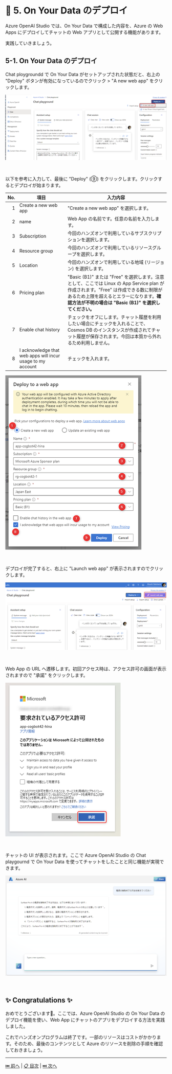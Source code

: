 # 🧪 5. On Your Data のデプロイ

Azure OpenAI Studio では、On Your Data で構成した内容を、Azure の Web Apps にデプロイしてチャットの Web アプリとして公開する機能があります。

実践していきましょう。

## 5-1. On Your Data のデプロイ

Chat ploygroundd で On Your Data がセットアップされた状態だと、右上の "Deploy" ボタンが有効になっているのでクリック > "A new web app" をクリックします。

![image](./images/5-1-1.png)

<br>

以下を参考に入力して、最後に "Deploy" (⑨) をクリックします。クリックするとデプロイが始まります。

No.  | 項目 | 入力内容
---: | --- | ---
1 | Create a new web app | "Create a new web app" を選択します。
2 | name | Web App の名前です。任意の名前を入力します。
3 | Subscription | 今回のハンズオンで利用しているサブスクリプションを選択します。
4 | Resource group | 今回のハンズオンで利用しているリソースグループを選択します。
5 | Location | 今回のハンズオンで利用している地域 (リージョン) を選択します。
6 | Pricing plan | "Basic (B1)" または "Free" を選択します。注意として、ここでは Linux の App Service plan が作成されます。"Free" は作成できる数に制限があるため上限を超えるとエラーになります。**確認方法が不明の場合は "Basic (B1)" を選択してください。**
7 | Enable chat history | チェックをオフにします。チャット履歴を利用したい場合にチェックを入れることで、Cosmos DB のインスタンスが作成されてチャット履歴が保存されます。今回は本質から外れるため利用しません。
8 | I acknowledge that web apps will incur usage to my account | チェックを入れます。

![image](./images/5-1-2.png)

<br>


デプロイが完了すると、右上に "Launch web app" が表示されますのでクリックします。

![image](./images/5-1-3.png)

<br>

Web App の URL へ遷移します。初回アクセス時は、アクセス許可の画面が表示されますので "承諾" をクリックします。

![image](./images/5-1-4.png)

<br>

チャットの UI が表示されます。ここで Azure OpenAI Studio の Chat playgournd で On Your Data を使ってチャットをしたことと同じ機能が実現できます。

![image](./images/5-1-5.png)

<br>



## ✨ Congratulations ✨

おめでとうございます🎉。ここでは、Azure OpenAI Studio の On Your Data のデプロイ機能を使い、Web App にチャットのアプリをデプロイする方法を実践しました。

これでハンズオンプログラムは終了です。一部のリソースはコストがかかります。そのため、最後のコンテンツとして Azure のリソースを削除の手順を確認しておきましょう。

---

[⏮️ 前へ](./using-postman.md) | [📋 目次](../README.md) | [⏭️ 次へ](./remove-azure-resources.md)
